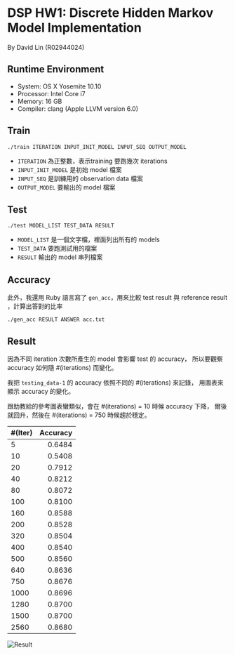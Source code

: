DSP HW1: Discrete Hidden Markov Model Implementation
====================================================

By David Lin (R02944024)

## Runtime Environment

- System: OS X Yosemite 10.10
- Processor: Intel Core i7
- Memory: 16 GB
- Compiler: clang (Apple LLVM version 6.0)

## Train

    ./train ITERATION INPUT_INIT_MODEL INPUT_SEQ OUTPUT_MODEL

- `ITERATION` 為正整數，表示training 要跑幾次 iterations
- `INPUT_INIT_MODEL` 是初始 model 檔案
- `INPUT_SEQ` 是訓練用的 observation data 檔案
- `OUTPUT_MODEL` 要輸出的 model 檔案

## Test

    ./test MODEL_LIST TEST_DATA RESULT

- `MODEL_LIST` 是一個文字檔，裡面列出所有的 models
- `TEST_DATA` 要跑測試用的檔案
- `RESULT` 輸出的 model 串列檔案

## Accuracy

此外，我還用 Ruby 語言寫了 `gen_acc`，用來比較 test result 與 reference result ，計算出答對的比率

    ./gen_acc RESULT ANSWER acc.txt

## Result

因為不同 iteration 次數所產生的 model 會影響 test 的 accuracy，
所以要觀察 accuracy 如何隨 #(iterations) 而變化。

我把 `testing_data-1` 的 accuracy 依照不同的 #(iterations) 來記錄，
用圖表來顯示 accuracy 的變化。

跟助教給的參考圖表蠻類似，會在 #(iterations) = 10 時候 accuracy 下降，
爾後就回升，然後在 #(iterations) = 750 時候趨於穩定。

| #(Iter) | Accuracy |
| ------- | -------: |
|      5  |  0.6484  |
|     10  |  0.5408  |
|     20  |  0.7912  |
|     40  |  0.8212  |
|     80  |  0.8072  |
|    100  |  0.8100  |
|    160  |  0.8588  |
|    200  |  0.8528  |
|    320  |  0.8504  |
|    400  |  0.8540  |
|    500  |  0.8560  |
|    640  |  0.8636  |
|    750  |  0.8676  |
|   1000  |  0.8696  |
|   1280  |  0.8700  |
|   1500  |  0.8700  |
|   2560  |  0.8680  |

![Result](result.png)
